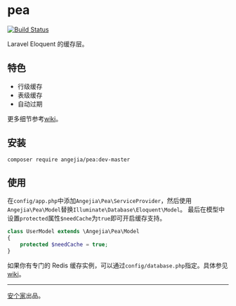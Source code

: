 # pea
[![Build Status](https://travis-ci.org/angejia/pea.svg?branch=master)](https://travis-ci.org/angejia/pea)

Laravel Eloquent 的缓存层。

## 特色

- 行级缓存
- 表级缓存
- 自动过期

更多细节参考[wiki](../../wiki)。

## 安装

```
composer require angejia/pea:dev-master
```

## 使用

在`config/app.php`中添加`Angejia\Pea\ServiceProvider`，然后使用`Angejia\Pea\Model`替换`Illuminate\Database\Eloquent\Model`。 最后在模型中设置`protected`属性`$needCache`为`true`即可开启缓存支持。

```php
class UserModel extends \Angejia\Pea\Model
{
    protected $needCache = true;
}
```

如果你有专门的 Redis 缓存实例，可以通过`config/database.php`指定。具体参见[wiki](../../wiki/Laravel-配置)。

---
[安个家](http://www.angejia.com/)出品。
